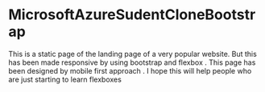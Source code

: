 # MicrosoftAzureSudentCloneBootstrap
This is a static page of the landing page of a very popular website. 
But this has been made responsive by using  bootstrap and flexbox .
This page has been designed by mobile first approach .
I hope this will help people who are just starting to learn flexboxes 
